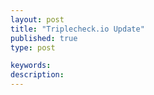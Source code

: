 ```yaml
---
layout: post
title: "Triplecheck.io Update"
published: true
type: post

keywords:
description:
---
```


<!--Notes:

To do on project relaunch

-->
